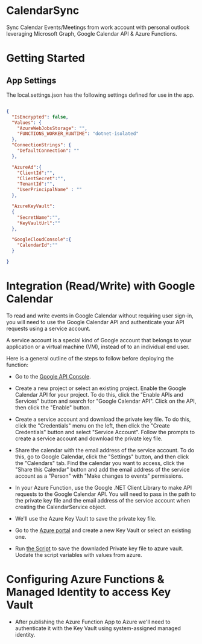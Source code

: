 # CalendarSync
Sync Calendar Events/Meetings from work account with personal outlook leveraging Microsoft Graph, Google Calendar API &amp; Azure Functions.

# Getting Started
## App Settings
The local.settings.json has the following settings defined for use in the app.

```json

{
  "IsEncrypted": false,
  "Values": {
    "AzureWebJobsStorage": "",
    "FUNCTIONS_WORKER_RUNTIME": "dotnet-isolated"
  },
  "ConnectionStrings": {
    "DefaultConnection": ""
  },

  "AzureAd":{
    "ClientId":"",
    "ClientSecret":"",
    "TenantId":"",
    "UserPrincipalName" : ""
  },

  "AzureKeyVault":
  {
    "SecretName":"",
    "KeyVaultUrl":""
  },

  "GoogleCloudConsole":{
    "CalendarId":""
  }

}

```

# Integration (Read/Write) with Google Calendar

To read and write events in Google Calendar without requiring user sign-in, you will need to use the Google Calendar API and authenticate your API requests using a service account.

A service account is a special kind of Google account that belongs to your application or a virtual machine (VM), instead of to an individual end user. 

Here is a general outline of the steps to follow before deploying the function:

- Go to the [Google API Console](https://console.cloud.google.com/).

- Create a new project or select an existing project.
Enable the Google Calendar API for your project. To do this, click the "Enable APIs and Services" button and search for "Google Calendar API". Click on the API, then click the "Enable" button.

- Create a service account and download the private key file. To do this, click the "Credentials" menu on the left, then click the "Create Credentials" button and select "Service Account". Follow the prompts to create a service account and download the private key file.

- Share the calendar with the email address of the service account. To do this, go to Google Calendar, click the "Settings" button, and then click the "Calendars" tab. Find the calendar you want to access, click the "Share this Calendar" button and add the email address of the service account as a "Person" with "Make changes to events" permissions.

- In your Azure Function, use the Google .NET Client Library to make API requests to the Google Calendar API. You will need to pass in the path to the private key file and the email address of the service account when creating the CalendarService object.

- We'll use the Azure Key Vault to save the private key file.

- Go to the [Azure portal](https://portal.azure.com/) and create a new Key Vault or select an existing one.

- Run [the Script](/Scripts/vault-save-key-file.sh) to save the downladed Private key file to azure vault. Uodate the script variables with values from azure.

# Configuring Azure Functions &amp; Managed Identity to access Key Vault
- After publishing the Azure Function App to Azure we'll need to authenticate it with the Key Vault using system-assigned managed identity.





